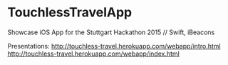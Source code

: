 # TouchlessTravelApp
Showcase iOS App for the Stuttgart Hackathon 2015 // Swift, iBeacons

Presentations:
http://touchless-travel.herokuapp.com/webapp/intro.html
http://touchless-travel.herokuapp.com/webapp/index.html
